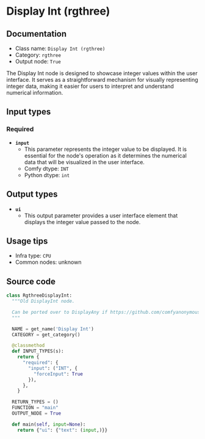# Display Int (rgthree)
## Documentation
- Class name: `Display Int (rgthree)`
- Category: `rgthree`
- Output node: `True`

The Display Int node is designed to showcase integer values within the user interface. It serves as a straightforward mechanism for visually representing integer data, making it easier for users to interpret and understand numerical information.
## Input types
### Required
- **`input`**
    - This parameter represents the integer value to be displayed. It is essential for the node's operation as it determines the numerical data that will be visualized in the user interface.
    - Comfy dtype: `INT`
    - Python dtype: `int`
## Output types
- **`ui`**
    - This output parameter provides a user interface element that displays the integer value passed to the node.
## Usage tips
- Infra type: `CPU`
- Common nodes: unknown


## Source code
```python
class RgthreeDisplayInt:
  """Old DisplayInt node.

  Can be ported over to DisplayAny if https://github.com/comfyanonymous/ComfyUI/issues/1527 fixed.
  """

  NAME = get_name('Display Int')
  CATEGORY = get_category()

  @classmethod
  def INPUT_TYPES(s):
    return {
      "required": {
        "input": ("INT", {
          "forceInput": True
        }),
      },
    }

  RETURN_TYPES = ()
  FUNCTION = "main"
  OUTPUT_NODE = True

  def main(self, input=None):
    return {"ui": {"text": (input,)}}

```
